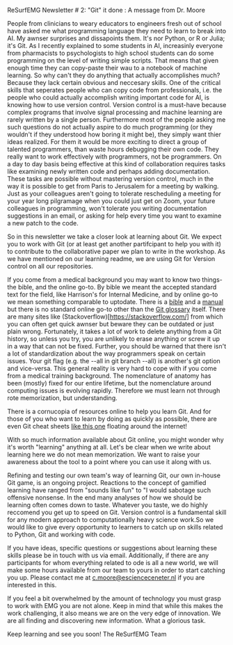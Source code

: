 ReSurfEMG Newsletter # 2: "Git" it done : A message from Dr. Moore 

People from clinicians to weary educators to engineers fresh out of school have asked me what programming language they need to learn to break into AI. My awnser surprises and dissapoints them. It's nor Python, or R or Julia; it's Git. As I recently explained to some students in AI, increasinly everyone from pharmacists to psychologists to high school students can do some programming on the level of writing simple scripts. That means that given enough time they can copy-paste their wau to a notebook of machine learning. So why can't they do anything that actually accomplishes much? Because they lack certain obvious and neccesary skills.
 One of the critical skills that seperates people who can copy code from professionals, i.e. the people who could actually accomplish writing important code for AI, is knowing how to use version control. Version control is a must-have because complex programs that involve signal processing and machine learning are rarely written by a single person. Furthermore most of the people asking me such questions do not actually aspire to do much programming (or they wouldn't if they understood how boring it might be), they simply want thier ideas realized. For them it would be more exciting to direct a group of talented programmers, than waste hours debugging their own code. They really want to work effectively with programmers, not be programmers. On a day to day basis being effective at this kind of collaboration requires tasks like examining newly written code and perhaps adding documentation. These tasks are possible without mastering version control, much in the way it is possible to get from Paris to Jerusalem for a meeting by walking. Just as your colleagues aren't going to tolerate rescheduling a meeting for your year long pilgramage when you could just get on Zoom, your future colleagues in programming, won't tolerate you writing documentation suggestions in an email, or asking for help every time you want to examine a new patch to the code.  
 
So in this newsletter we take a closer look at learning about Git. We expect you to work with Git (or at least get another partifcipant to help you with it) to contribute to the collaborative paper we plan to write in the workshop. As we have mentioned on our learning readme, we are using Git for Version control on all our repositories. 

If you come from a medical background you may want to know two things- the bible, and the online go-to. By bible we meant the accepted standard text for the field, like Harrison's for Internal Medicine, and by online go-to we mean something comparable to uptodate. There is a [bible](https://git-scm.com/book/en/v2,) and a [manual](https://git-scm.com/docs/user-manual) but there is no standard online go-to other than the [Git glossary](https://git-scm.com/docs/gitglossary) itself. There are many sites like (Stackoverflow)[https://stackoverflow.com/] from which you can often get quick awnser but beware they can be outdated or just plain wrong. Fortunately, it takes a lot of work to delete anything from a Git history, so unless you try, you are unlikely to erase anything or screw it up in a way that can not be fixed. Further, you should be warned that there isn't a lot of standardization about the way programmers speak on certain issues. Your git flag (e.g. the --all in git branch --all) is another's git option and vice-versa. This general reality is very hard to cope with if you come from a medical training background. The nomenclature of anatomy has been (mostly) fixed for our entire lifetime, but the nomenclature around computing issues is evolving rapidly. Therefore we must learn not through rote memorization, but understanding.

There is a cornucopia of resources online to help you learn Git. And for those of you who want to learn by doing as quickly as possible, there are even Git cheat sheets [like this one](https://www.atlassian.com/git/tutorials/atlassian-git-cheatsheet) floating around the internet! 

With so much information available about Git online, you might wonder why it's worth "learning" anything at all. Let's be clear when we write about learning here we do not mean memorization. We want to raise your awareness about the tool to a point where you can use it along with us. 

Refining and testing our own team's way of learning Git, our own in-house Git game, is an ongoing project. Reactions to the concept of gamified learning have ranged from "sounds like fun" to "I would sabotage such offensive nonsense. In the end many analyses of how we should be learning often comes down to taste. Whatever you taste, we do highly reccomend you get up to speed on Git. Version control is a fundamental skill for any modern approach to computationally heavy science work.So we would like to give every opportunity to learners to catch up on skills related to Python, Git and working with code.

If you have ideas, specific questions or suggestions about learning these skills please be in touch with us via email. Additionally, if there are any participants for whom everything related to ode is all a new world, we will make some hours available from our team to yours in order to start catching you up. Please contact me at c.moore@escienceceneter.nl if you are interested in this. 

If you feel a bit overwhelmed by the amount of technology you must grasp to work with EMG you are not alone. Keep in mind that while this makes the work challenging, it also means we are on the very edge of innovation. We are all finding and discovering new information. What a glorious task.


Keep learning and see you soon! 
The ReSurfEMG Team